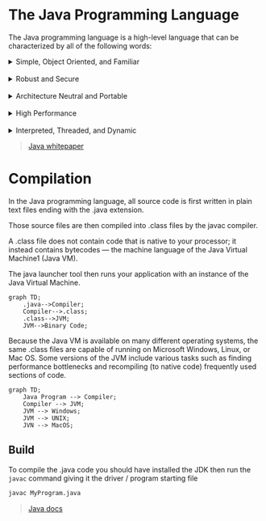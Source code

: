 # The Java Programming Language

The Java programming language is a high-level language that can be characterized by all of the following words:


<details>
<summary> Simple, Object Oriented, and Familiar </summary>

Primary characteristics of the Java programming language include a simple language that can be programmed without extensive programmer training while being attuned to current software practices. T

The Java programming language is designed to be object oriented .The needs of distributed, client-server based systems coincide with the encapsulated, message-passing paradigms of object-based software. To function within increasingly complex, network-based environments, programming systems must adopt object-oriented concepts.

Programmers using the Java programming language can access existing libraries of tested objects that provide functionality ranging from basic data types through I/O and network interfaces to graphical user interface toolkits. These libraries can be extended to provide new behavior.

Even though C++ was rejected as an implementation language, keeping the Java programming language looking like C++ as far as possible results in it being a familiar language, while removing the unnecessary complexities of C++. Having the Java programming language retain many of the object-oriented features and the "look and feel" of C++ means that programmers can migrate easily to the Java platform and be productive quickly.

</details>

</br>

<details>
<summary> Robust and Secure </summary>

The Java programming language is designed for creating highly reliable software. It provides extensive compile-time checking, followed by a second level of run-time checking. Language features guide programmers towards reliable programming habits.

The memory management model is extremely simple: objects are created with a new operator. There are no explicit programmer-defined pointer data types, no pointer arithmetic, and automatic garbage collection.

This simple memory management model eliminates entire classes of programming errors that bedevil C and C++ programmers. You can develop Java code with confidence that the system will find many errors quickly and that major problems won't lay dormant until after your production code has shipped.

Java technology is designed to operate in distributed environments, which means that security is of paramount importance. With security features designed into the language and run-time system, Java technology lets you construct applications that can't be invaded from outside.

</details>

</br>


<details>
<summary> Architecture Neutral and Portable </summary>

Java technology is designed to support applications that will be deployed into heterogeneous network environments. In such environments, applications must be capable of executing on a variety of hardware architectures. Within this variety of hardware platforms, applications must execute atop a variety of operating systems and interoperate with multiple programming language interfaces. To accommodate the diversity of operating environments, the Java Compiler TM product generates bytecodes--an architecture neutral intermediate format designed to transport code efficiently to multiple hardware and software platforms. The interpreted nature of Java technology solves both the binary distribution problem and the version problem; the same Java programming language byte codes will run on any platform.

Architecture neutrality is just one part of a truly portable system. Java technology takes portability a stage further by being strict in its definition of the basic language. Java technology puts a stake in the ground and specifies the sizes of its basic data types and the behavior of its arithmetic operators. Your programs are the same on every platform--there are no data type incompatibilities across hardware and software architectures.

The architecture-neutral and portable language platform of Java technology is known as the Java virtual machine. It's the specification of an abstract machine for which Java programming language compilers can generate code. Specific implementations of the Java virtual machine for specific hardware and software platforms then provide the concrete realization of the virtual machine. The Java virtual machine is based primarily on the POSIX interface specification--an industry-standard definition of a portable system interface. Implementing the Java virtual machine on new architectures is a relatively straightforward task as long as the target platform meets basic requirements such as support for multithreading.

</details>

</br>


<details>
<summary> High Performance </summary>

Performance is always a consideration. The Java platform achieves superior performance by adopting a scheme by which the interpreter can run at full speed without needing to check the run-time environment. The automatic garbage collector runs as a low-priority background thread, ensuring a high probability that memory is available when required, leading to better performance. Applications requiring large amounts of compute power can be designed such that compute-intensive sections can be rewritten in native machine code as required and interfaced with the Java platform. In general, users perceive that interactive applications respond quickly even though they're interpreted.

</details>

</br>

<details>
<summary> Interpreted, Threaded, and Dynamic </summary>

The Java interpreter can execute Java bytecodes directly on any machine to which the interpreter and run-time system have been ported. In an interpreted platform such as Java technology-based system, the link phase of a program is simple, incremental, and lightweight. You benefit from much faster development cycles--prototyping, experimentation, and rapid development are the normal case, versus the traditional heavyweight compile, link, and test cycles.

Java technology's multithreading capability provides the means to build applications with many concurrent threads of activity. Multithreading thus results in a high degree of interactivity for the end user.

The Java platform supports multithreading at the language level with the addition of sophisticated synchronization primitives: the language library provides the Thread class, and the run-time system provides monitor and condition lock primitives. At the library level, moreover, Java technology's high-level system libraries have been written to be thread safe: the functionality provided by the libraries is available without conflict to multiple concurrent threads of execution.

While the Java Compiler is strict in its compile-time static checking, the language and run-time system are dynamic in their linking stages. 

Classes are linked only as needed. New code modules can be linked in on demand from a variety of sources, even from sources across a network. 

</details>


>[Java whitepaper](https://www.oracle.com/java/technologies/introduction-to-java.html#334)


# Compilation

In the Java programming language, all source code is first written in plain text files ending with the .java extension. 

Those source files are then compiled into .class files by the javac compiler. 

A .class file does not contain code that is native to your processor; it instead contains bytecodes — the machine language of the Java Virtual Machine1 (Java VM). 

The java launcher tool then runs your application with an instance of the Java Virtual Machine.

```mermaid
graph TD;
    .java-->Compiler;
    Compiler-->.class;
    .class-->JVM;
    JVM-->Binary Code;
```

Because the Java VM is available on many different operating systems, the same .class files are capable of running on Microsoft Windows, Linux, or Mac OS. Some versions of the JVM include various tasks such as finding performance bottlenecks and recompiling (to native code) frequently used sections of code.

```mermaid
graph TD;
    Java Program --> Compiler;
    Compiler --> JVM;
    JVM --> Windows;
    JVM --> UNIX;
    JVN --> MacOS;
```

## Build

To compile the .java code you should have installed the JDK then run the `javac` command giving it the driver / program starting file

```cmd
javac MyProgram.java
```

>[Java docs](https://docs.oracle.com/javase/tutorial/getStarted/intro/definition.html)

